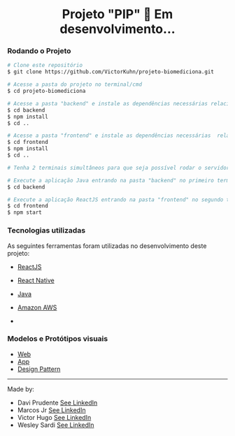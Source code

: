 <!--te-->
<h1 align="center">
  Projeto "PIP" 🚀 Em desenvolvimento... 
</h1>

### Rodando o Projeto 

```bash
# Clone este repositório
$ git clone https://github.com/VictorKuhn/projeto-biomediciona.git

# Acesse a pasta do projeto no terminal/cmd 
$ cd projeto-biomediciona

# Acesse a pasta "backend" e instale as dependências necessárias relacionadas ao Java e retorne a pasta raíz
$ cd backend
$ npm install 
$ cd ..

# Acesse a pasta "frontend" e instale as dependências necessárias  relacionadas ao ReactJS e retorne a pasta raíz
$ cd frontend
$ npm install 
$ cd ..

# Tenha 2 terminais simultâneos para que seja possível rodar o servidor Java e ReactJS

# Execute a aplicação Java entrando na pasta "backend" no primeiro terminal
$ cd backend

# Execute a aplicação ReactJS entrando na pasta "frontend" no segundo terminal
$ cd frontend
$ npm start

```

### Tecnologias utilizadas 
As seguintes ferramentas foram utilizadas no desenvolvimento deste projeto:
- [ReactJS](https://pt-br.reactjs.org/)
- [React Native](https://reactnative.dev)
- [Java](https://docs.oracle.com/en/java/)
- [Amazon AWS](https://aws.amazon.com/pt/free/?trk=2ee11bb2-bc40-4546-9852-2c4ad8e8f646&sc_channel=ps&ef_id=Cj0KCQjwpompBhDZARIsAFD_Fp_fDBA65VGjB-TPrvJhqRpX6GXRq3FPZkTCdExLPT3s3IBRg3gXJfQaAgwYEALw_wcB:G:s&s_kwcid=AL!4422!3!561843094929!e!!g!!aws!15278604629!130587771740&all-free-tier.sort-by=item.additionalFields.SortRank&all-free-tier.sort-order=asc&awsf.Free%20Tier%20Types=*all&awsf.Free%20Tier%20Categories=*all)

- 


### Modelos e Protótipos visuais
- [Web](https://www.figma.com/file/yFlj0OquWdDCsDoypT1UL5/ProjetoBiomedicina?type=design&node-id=1-86&mode=design&t=jxRUze0i78kWS9fO-0)
- [App](https://www.figma.com/file/xZdBktzQOML8jXzxIpRxPi/App-Biomedicina?type=design&node-id=0-1&mode=design&t=2I1PtHyKohGr3a97-0)
- [Design Pattern](https://www.figma.com/file/EHBIkwHghhQkBV6kHt7oB1/Design-Pattern-%2F-PIP?type=design&node-id=0%3A1&mode=design&t=yuSb8ZMjPXa90W7t-1)


---

Made by:

 - Davi Prudente [See LinkedIn](https://www.linkedin.com/in/daviprudente/)
 - Marcos Jr [See LinkedIn](https://www.linkedin.com/in/marcos-gon%C3%A7alves-bbb17a1b5)
 - Victor Hugo [See LinkedIn](https://www.linkedin.com/in/victorbkuhn/)
 - Wesley Sardi [See LinkedIn](https://www.linkedin.com/in/wesleysardi/)
